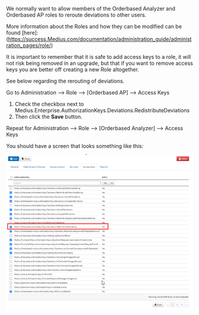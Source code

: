 We normally want to allow members of the Orderbased Analyzer and Orderbased AP roles to reroute deviations to other users. 

More information about the Roles and how they can be modified can be found [here]:(https://success.Medius.com/documentation/administration_guide/administration_pages/role/)

It is important to remember that it is safe to add access keys to a role, it will not risk being removed in an upgrade, but that if you want to remove access keys you are better off creating a new Role altogether.

See below regarding the rerouting of deviations.

Go to Administration --> Role --> [Orderbased AP]  --> Access Keys

1.	Check the checkbox next to Medius.Enterprise.AuthorizationKeys.Deviations.RedistributeDeviations
2.	Then click the **Save** button.

Repeat for Administration --> Role --> [Orderbased Analyzer]  --> Access Keys

You should have a screen that looks something like this:

![](../../images/mod_role.png)

